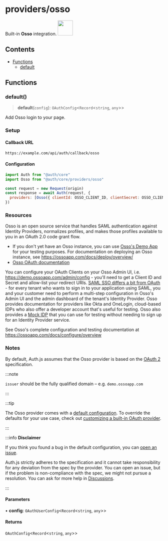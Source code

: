 # providers/osso

<div style={{backgroundColor: "#000", display: "flex", justifyContent: "space-between", color: "#fff", padding: 16}}>
<span>Built-in <b>Osso</b> integration.</span>
<a href="https://ossoapp.com/">
  <img style={{display: "block"}} src="https://authjs.dev/img/providers/osso.svg" height="48" />
</a>
</div>

## Contents

- [Functions](osso.md#functions)
    - [default](osso.md#default)

## Functions

### default()

> **default**(`config`): `OAuthConfig`\<`Record`\<`string`, `any`\>\>

Add Osso login to your page.

### Setup

#### Callback URL
```
https://example.com/api/auth/callback/osso
```

#### Configuration
```js
import Auth from "@auth/core"
import Osso from "@auth/core/providers/osso"

const request = new Request(origin)
const response = await Auth(request, {
  providers: [Osso({ clientId: OSSO_CLIENT_ID, clientSecret: OSSO_CLIENT_SECRET, issuer: OSSO_ISSUER })],
})
```

### Resources
Osso is an open source service that handles SAML authentication against Identity Providers, normalizes profiles, and makes those profiles available to you in an OAuth 2.0 code grant flow.

- If you don't yet have an Osso instance, you can use [Osso's Demo App](https://demo.ossoapp.com) for your testing purposes. For documentation on deploying an Osso instance, see https://ossoapp.com/docs/deploy/overview/
 - [Osso OAuth documentation](https://ossoapp.com/)

You can configure your OAuth Clients on your Osso Admin UI, i.e. https://demo.ossoapp.com/admin/config - you'll need to get a Client ID and Secret and allow-list your redirect URIs.
[SAML SSO differs a bit from OAuth](https://ossoapp.com/blog/saml-vs-oauth) - for every tenant who wants to sign in to your application using SAML, you and your customer need to perform a multi-step configuration in Osso's Admin UI and the admin dashboard of the tenant's Identity Provider. Osso provides documentation for providers like Okta and OneLogin, cloud-based IDPs who also offer a developer account that's useful for testing. Osso also provides a [Mock IDP](https://idp.ossoapp.com) that you can use for testing without needing to sign up for an Identity Provider service.

See Osso's complete configuration and testing documentation at https://ossoapp.com/docs/configure/overview

### Notes

By default, Auth.js assumes that the Osso provider is
based on the [OAuth 2](https://www.rfc-editor.org/rfc/rfc6749.html) specification.

:::note

`issuer` should be the fully qualified domain – e.g. `demo.ossoapp.com`

:::

:::tip

The Osso provider comes with a [default configuration](https://github.com/nextauthjs/next-auth/blob/main/packages/core/src/providers/osso.ts).
To override the defaults for your use case, check out [customizing a built-in OAuth provider](https://authjs.dev/guides/providers/custom-provider#override-default-options).

:::

:::info **Disclaimer**

If you think you found a bug in the default configuration, you can [open an issue](https://authjs.dev/new/provider-issue).

Auth.js strictly adheres to the specification and it cannot take responsibility for any deviation from
the spec by the provider. You can open an issue, but if the problem is non-compliance with the spec,
we might not pursue a resolution. You can ask for more help in [Discussions](https://authjs.dev/new/github-discussions).

:::

#### Parameters

• **config**: `OAuthUserConfig`\<`Record`\<`string`, `any`\>\>

#### Returns

`OAuthConfig`\<`Record`\<`string`, `any`\>\>
